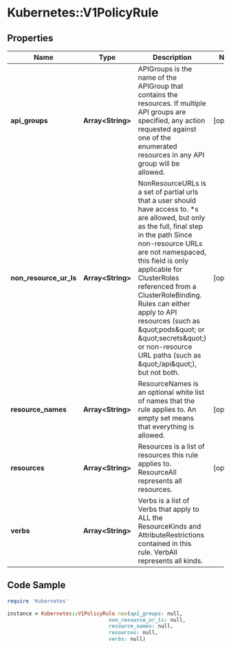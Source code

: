 # Kubernetes::V1PolicyRule

## Properties

Name | Type | Description | Notes
------------ | ------------- | ------------- | -------------
**api_groups** | **Array&lt;String&gt;** | APIGroups is the name of the APIGroup that contains the resources.  If multiple API groups are specified, any action requested against one of the enumerated resources in any API group will be allowed. | [optional] 
**non_resource_ur_ls** | **Array&lt;String&gt;** | NonResourceURLs is a set of partial urls that a user should have access to.  *s are allowed, but only as the full, final step in the path Since non-resource URLs are not namespaced, this field is only applicable for ClusterRoles referenced from a ClusterRoleBinding. Rules can either apply to API resources (such as \&quot;pods\&quot; or \&quot;secrets\&quot;) or non-resource URL paths (such as \&quot;/api\&quot;),  but not both. | [optional] 
**resource_names** | **Array&lt;String&gt;** | ResourceNames is an optional white list of names that the rule applies to.  An empty set means that everything is allowed. | [optional] 
**resources** | **Array&lt;String&gt;** | Resources is a list of resources this rule applies to.  ResourceAll represents all resources. | [optional] 
**verbs** | **Array&lt;String&gt;** | Verbs is a list of Verbs that apply to ALL the ResourceKinds and AttributeRestrictions contained in this rule.  VerbAll represents all kinds. | 

## Code Sample

```ruby
require 'Kubernetes'

instance = Kubernetes::V1PolicyRule.new(api_groups: null,
                                 non_resource_ur_ls: null,
                                 resource_names: null,
                                 resources: null,
                                 verbs: null)
```


